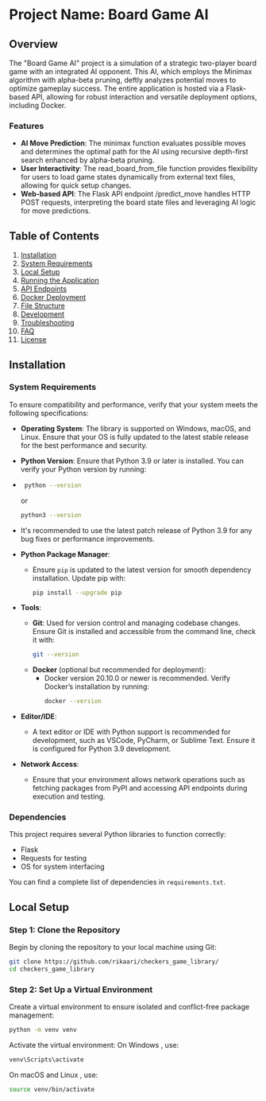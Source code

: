 # Project Name: Board Game AI

## Overview
The "Board Game AI" project is a simulation of a strategic two-player board game with an integrated AI opponent. This AI, which employs the Minimax algorithm with alpha-beta pruning, deftly analyzes potential moves to optimize gameplay success. The entire application is hosted via a Flask-based API, allowing for robust interaction and versatile deployment options, including Docker.

### Features
- **AI Move Prediction**: The minimax function evaluates possible moves and determines the optimal path for the AI using recursive depth-first search enhanced by alpha-beta pruning.
- **User Interactivity**: The read_board_from_file function provides flexibility for users to load game states dynamically from external text files, allowing for quick setup changes.
- **Web-based API**: The Flask API endpoint /predict_move handles HTTP POST requests, interpreting the board state files and leveraging AI logic for move predictions.

## Table of Contents
1. [Installation](#installation)
2. [System Requirements](#system-requirements)
3. [Local Setup](#local-setup)
4. [Running the Application](#running-the-application)
5. [API Endpoints](#api-endpoints)
6. [Docker Deployment](#docker-deployment)
7. [File Structure](#file-structure)
8. [Development](#development)
9. [Troubleshooting](#troubleshooting)
10. [FAQ](#faq)
11. [License](#license)

## Installation

### System Requirements
To ensure compatibility and performance, verify that your system meets the following specifications:
- **Operating System**: The library is supported on Windows, macOS, and Linux. Ensure that your OS is fully updated to the latest stable release for the best performance and security.
- **Python Version**: Ensure that Python 3.9 or later is installed. You can verify your Python version by running:
-  ```sh
    python --version
    ```
    or
    ```sh
    python3 --version
    ```
  - It's recommended to use the latest patch release of Python 3.9 for any bug fixes or performance improvements.
- **Python Package Manager**:
  - Ensure `pip` is updated to the latest version for smooth dependency installation. Update pip with:
    ```sh
    pip install --upgrade pip
    ```

- **Tools**:
  - **Git**: Used for version control and managing codebase changes. Ensure Git is installed and accessible from the command line, check it with:
    ```sh
    git --version
    ```
  - **Docker** (optional but recommended for deployment):
    - Docker version 20.10.0 or newer is recommended. Verify Docker’s installation by running:
      ```sh
      docker --version
      ```

- **Editor/IDE**:
  - A text editor or IDE with Python support is recommended for development, such as VSCode, PyCharm, or Sublime Text. Ensure it is configured for Python 3.9 development.

- **Network Access**:
  - Ensure that your environment allows network operations such as fetching packages from PyPI and accessing API endpoints during execution and testing.

### Dependencies
This project requires several Python libraries to function correctly:
- Flask
- Requests for testing
- OS for system interfacing

You can find a complete list of dependencies in `requirements.txt`.

## Local Setup

### Step 1: Clone the Repository
Begin by cloning the repository to your local machine using Git:
```bash
git clone https://github.com/rikaari/checkers_game_library/
cd checkers_game_library
```

### Step 2: Set Up a Virtual Environment
Create a virtual environment to ensure isolated and conflict-free package management:
```bash
python -m venv venv
```

Activate the virtual environment:
On Windows , use:
```bash
venv\Scripts\activate
```

On macOS  and Linux , use:
```bash
source venv/bin/activate
```


